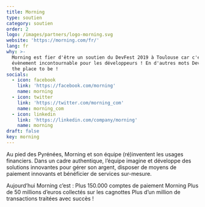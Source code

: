 ```yaml
---
title: Morning
type: soutien
category: soutien
order: 2
logo: /images/partners/logo-morning.svg
website: 'https://morning.com/fr/'
lang: fr
why: >-
  Morning est fier d'être un soutien du DevFest 2019 à Toulouse car c'est un
  évènement incontournable pour les développeurs ! En d'autres mots DevFest is
  the place to be !
socials:
  - icon: facebook
    link: 'https://facebook.com/morning'
    name: morning
  - icon: twitter
    link: 'https://twitter.com/morning_com'
    name: morning_com
  - icon: linkedin
    link: 'https://linkedin.com/company/morning'
    name: morning
draft: false
key: morning
---
```

Au pied des Pyrénées, Morning et son équipe (ré)inventent les usages financiers. Dans un cadre authentique, l’équipe imagine et développe des solutions innovantes pour gérer son argent, disposer de moyens de paiement innovants et bénéficier de services sur-mesure.
 
Aujourd’hui Morning c’est :
Plus 150.000 comptes de paiement Morning
Plus de 50 millions d’euros collectés sur les cagnottes
Plus d’un million de transactions traitées avec succès !
